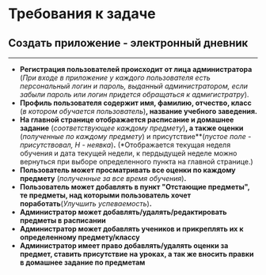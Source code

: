 # Требования к задаче

## Создать приложение - электронный дневник

___

+ **Регистрация пользователей происходит от лица администратора** 
(*При входе в приложение у каждого пользователя есть персональный логин и пароль,
  выданный администратором, если забыли пароль или логин придется обращаться к адмигистратру*).
+ **Профиль пользователя содержит имя, фамилию, отчество, класс** (*в котором обучается пользователь*)**, название учебного заведения.**
+ **На главной странице отображается расписание и домашнее задание** (*соответствующее каждому предмету*)**, а также оценки** (*полученные по каждому предмету*)
    и присутствие**(*пустое поле - присутствовал, Н - неявка*)**.** 
(*Отображается текущая неделя обучения и дата текущей недели, к пердыдущей неделе можно вернуться при выборе определенного пункта на главной странице.)
+ **Пользователь может просматривать все оценки по каждому предмету** (*полученные за все время обучения*)**.**
+ **Пользователь может добавлять в пункт "Отстающие предметы", те предметы, над которыми пользователь хочет поработать**(*Улучшить успеваемость*)**.**
+ **Администратор может добавлять/удалять/редактировать предметы в расписании**
+ **Администратор может добавлять учеников и прикреплять их к определенному предмету/классу**
+ **Администратор имеет право добавлять/удалять оценки за предмет, ставить присутствие на уроках, а так же вносить правки в домашнее задание по предметам**
